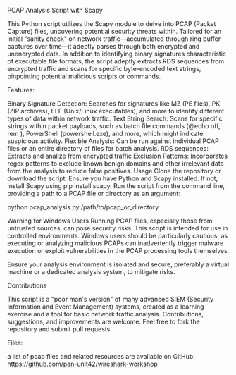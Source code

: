 PCAP Analysis Script with Scapy

This Python script utilizes the Scapy module to delve into PCAP (Packet Capture) files, uncovering potential security threats within. Tailored for an initial "sanity check" on network traffic—accumulated through ring buffer captures over time—it adeptly parses through both encrypted and unencrypted data. In addition to identifying binary signatures characteristic of executable file formats, the script adeptly extracts RDS sequences from encrypted traffic and scans for specific byte-encoded text strings, pinpointing potential malicious scripts or commands. 

Features:

Binary Signature Detection: Searches for signatures like MZ (PE files), PK (ZIP archives), ELF (Unix/Linux executables), and more to identify different types of data within network traffic.
Text String Search: Scans for specific strings within packet payloads, such as batch file commands (@echo off, rem ), PowerShell (powershell.exe), and more, which might indicate suspicious activity.
Flexible Analysis: Can be run against individual PCAP files or an entire directory of files for batch analysis.
RDS sequences: Extracts and analize from encrypted traffic
Exclusion Patterns: Incorporates regex patterns to exclude known benign domains and other irrelevant data from the analysis to reduce false positives.
Usage
Clone the repository or download the script.
Ensure you have Python and Scapy installed. If not, install Scapy using pip install scapy.
Run the script from the command line, providing a path to a PCAP file or directory as an argument:

python pcap_analysis.py /path/to/pcap_or_directory

Warning for Windows Users
Running PCAP files, especially those from untrusted sources, can pose security risks. This script is intended for use in controlled environments. Windows users should be particularly cautious, as executing or analyzing malicious PCAPs can inadvertently trigger malware execution or exploit vulnerabilities in the PCAP processing tools themselves.

Ensure your analysis environment is isolated and secure, preferably a virtual machine or a dedicated analysis system, to mitigate risks.

Contributions

This script is a "poor man's version" of many advanced SIEM (Security Information and Event Management) systems, created as a learning exercise and a tool for basic network traffic analysis. Contributions, suggestions, and improvements are welcome. Feel free to fork the repository and submit pull requests.

Files:

a list of pcap files and related resources are available on GitHub: https://github.com/pan-unit42/wireshark-workshop

